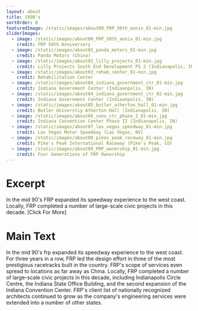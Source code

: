 ```yaml
---
layout: about
title: 1990's
sortOrder: 8
featuredImage: /static/images/about00_FRP_50th_anniv_01-min.jpg
sliderImages:
  - image: /static/images/about00_FRP_50th_anniv_01-min.jpg
    credit: FRP 50th Anniversary
  - image: /static/images/about01_panda_motors_01-min.jpg
    credit: Panda Motors (China)
  - image: /static/images/about02_lilly_projects_01-min.jpg
    credit: Lilly Projects South End Development PS 2 (Indianapolis, IN)
  - image: /static/images/about03_rehab_center_01-min.jpg
    credit: Rehabilitation Center
  - image: /static/images/about04_indiana_government_ctr_01-min.jpg
    credit: Indiana Government Center (Indiaanpolis, IN)
  - image: /static/images/about04_indiana_government_ctr_02-min.jpg
    credit: Indiana Government Center (Indiaanpolis, IN)
  - image: /static/images/about05_butler_atherton_hall_01-min.jpg
    credit: Butler Universtiy Atherton Hall (Indianapolis, IN)
  - image: /static/images/about06_conv_ctr_phase_2_01-min.jpg
    credit: Indiana Convention Center Phase II (Indianapolis, IN)
  - image: /static/images/about07_las_vegas_speedway_01-min.jpg
    credit: Las Vegas Motor Speedway (Las Vegas, NV)
  - image: /static/images/about08_pikes_peak_raceway_01-min.jpg
    credit: Pike's Peak International Raceway (Pike's Peak, CO)
  - image: /static/images/about09_FRP_ownership_01-min.jpg
    credit: Four Generations of FRP Ownership
---
```

# Excerpt
In the mid 90's FRP expanded its speedway experience to the west coast.  Locally, FRP completed a number of large-scale civic projects in this decade. [Click For More]

# Main Text
In the mid 90's frp expanded its speedway experience to the west coast. For three years in a row, FRP led the design effort in three of the most prestigious racetracks built in the country. FRP's scope of services even spread to locations as far away as China.  Locally, FRP completed a number of large-scale civic projects in this decade, including Indianapolis Circle Centre, the Indiana State Office Building, and the second expansion of the Indiana Convention Center. FRP's client list of nationally recognized architects continued to grow as the company's engineering services were extended into a number of other states.









































